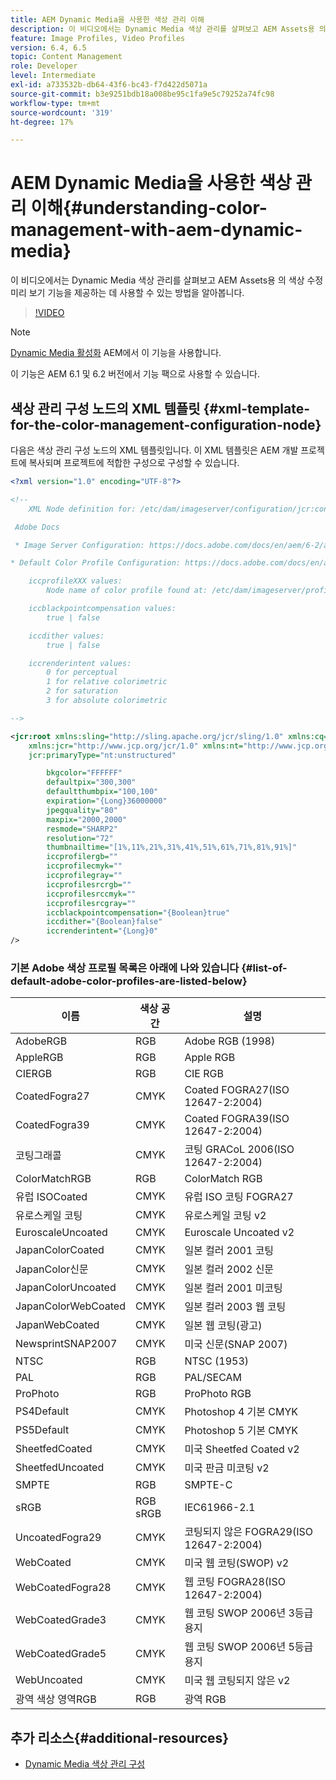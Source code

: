 ```yaml
---
title: AEM Dynamic Media을 사용한 색상 관리 이해
description: 이 비디오에서는 Dynamic Media 색상 관리를 살펴보고 AEM Assets용 의 색상 수정 미리 보기 기능을 제공하는 데 사용할 수 있는 방법을 알아봅니다.
feature: Image Profiles, Video Profiles
version: 6.4, 6.5
topic: Content Management
role: Developer
level: Intermediate
exl-id: a733532b-db64-43f6-bc43-f7d422d5071a
source-git-commit: b3e9251bdb18a008be95c1fa9e5c79252a74fc98
workflow-type: tm+mt
source-wordcount: '319'
ht-degree: 17%

---
```


# AEM Dynamic Media을 사용한 색상 관리 이해{#understanding-color-management-with-aem-dynamic-media}

이 비디오에서는 Dynamic Media 색상 관리를 살펴보고 AEM Assets용 의 색상 수정 미리 보기 기능을 제공하는 데 사용할 수 있는 방법을 알아봅니다.

>[!VIDEO](https://video.tv.adobe.com/v/16792?quality=12&learn=on)

>[!NOTE]
>
>[Dynamic Media 활성화](https://experienceleague.adobe.com/docs/experience-manager-release-information/aem-release-updates/previous-updates/aem-previous-versions.html) AEM에서 이 기능을 사용합니다.

이 기능은 AEM 6.1 및 6.2 버전에서 기능 팩으로 사용할 수 있습니다.

## 색상 관리 구성 노드의 XML 템플릿 {#xml-template-for-the-color-management-configuration-node}

다음은 색상 관리 구성 노드의 XML 템플릿입니다. 이 XML 템플릿은 AEM 개발 프로젝트에 복사되며 프로젝트에 적합한 구성으로 구성할 수 있습니다.

```xml
<?xml version="1.0" encoding="UTF-8"?>

<!--
    XML Node definition for: /etc/dam/imageserver/configuration/jcr:content/settings

 Adobe Docs

 * Image Server Configuration: https://docs.adobe.com/docs/en/aem/6-2/administer/content/dynamic-media/config-dynamic.html#Configuring%20Dynamic%20Media%20Image%20Settings

* Default Color Profile Configuration: https://docs.adobe.com/docs/en/aem/6-1/administer/content/dynamic-media/config-dynamic.html#Configuring%20the%20default%20color%20profiles

    iccprofileXXX values:
        Node name of color profile found at: /etc/dam/imageserver/profiles

    iccblackpointcompensation values:
        true | false

    iccdither values:
        true | false

    iccrenderintent values:
        0 for perceptual
        1 for relative colorimetric
        2 for saturation
        3 for absolute colorimetric

-->

<jcr:root xmlns:sling="http://sling.apache.org/jcr/sling/1.0" xmlns:cq="http://www.day.com/jcr/cq/1.0"
    xmlns:jcr="http://www.jcp.org/jcr/1.0" xmlns:nt="http://www.jcp.org/jcr/nt/1.0"
    jcr:primaryType="nt:unstructured"

        bkgcolor="FFFFFF"
        defaultpix="300,300"
        defaultthumbpix="100,100"
        expiration="{Long}36000000"
        jpegquality="80"
        maxpix="2000,2000"
        resmode="SHARP2"
        resolution="72"
        thumbnailtime="[1%,11%,21%,31%,41%,51%,61%,71%,81%,91%]"
        iccprofilergb=""
        iccprofilecmyk=""
        iccprofilegray=""
        iccprofilesrcrgb=""
        iccprofilesrccmyk=""
        iccprofilesrcgray=""
        iccblackpointcompensation="{Boolean}true"
        iccdither="{Boolean}false"
        iccrenderintent="{Long}0"
/>
```

### 기본 Adobe 색상 프로필 목록은 아래에 나와 있습니다 {#list-of-default-adobe-color-profiles-are-listed-below}

| 이름 | 색상 공간 | 설명 |
| ------------------- | ---------- | ------------------------------------- |
| AdobeRGB | RGB | Adobe RGB (1998) |
| AppleRGB | RGB | Apple RGB |
| CIERGB | RGB | CIE RGB |
| CoatedFogra27 | CMYK | Coated FOGRA27(ISO 12647-2:2004) |
| CoatedFogra39 | CMYK | Coated FOGRA39(ISO 12647-2:2004) |
| 코팅그래콜 | CMYK | 코팅 GRACoL 2006(ISO 12647-2:2004) |
| ColorMatchRGB | RGB | ColorMatch RGB |
| 유럽 ISOCoated | CMYK | 유럽 ISO 코팅 FOGRA27 |
| 유로스케일 코팅 | CMYK | 유로스케일 코팅 v2 |
| EuroscaleUncoated | CMYK | Euroscale Uncoated v2 |
| JapanColorCoated | CMYK | 일본 컬러 2001 코팅 |
| JapanColor신문 | CMYK | 일본 컬러 2002 신문 |
| JapanColorUncoated | CMYK | 일본 컬러 2001 미코팅 |
| JapanColorWebCoated | CMYK | 일본 컬러 2003 웹 코팅 |
| JapanWebCoated | CMYK | 일본 웹 코팅(광고) |
| NewsprintSNAP2007 | CMYK | 미국 신문(SNAP 2007) |
| NTSC | RGB | NTSC (1953) |
| PAL | RGB | PAL/SECAM |
| ProPhoto | RGB | ProPhoto RGB |
| PS4Default | CMYK | Photoshop 4 기본 CMYK |
| PS5Default | CMYK | Photoshop 5 기본 CMYK |
| SheetfedCoated | CMYK | 미국 Sheetfed Coated v2 |
| SheetfedUncoated | CMYK | 미국 판금 미코팅 v2 |
| SMPTE | RGB | SMPTE-C |
| sRGB | RGB sRGB | IEC61966-2.1 |
| UncoatedFogra29 | CMYK | 코팅되지 않은 FOGRA29(ISO 12647-2:2004) |
| WebCoated | CMYK | 미국 웹 코팅(SWOP) v2 |
| WebCoatedFogra28 | CMYK | 웹 코팅 FOGRA28(ISO 12647-2:2004) |
| WebCoatedGrade3 | CMYK | 웹 코팅 SWOP 2006년 3등급 용지 |
| WebCoatedGrade5 | CMYK | 웹 코팅 SWOP 2006년 5등급 용지 |
| WebUncoated | CMYK | 미국 웹 코팅되지 않은 v2 |
| 광역 색상 영역RGB | RGB | 광역 RGB |

## 추가 리소스{#additional-resources}

* [Dynamic Media 색상 관리 구성](https://helpx.adobe.com/experience-manager/6-5/assets/using/config-dynamic.html#ConfiguringDynamicMediaColorManagement)
